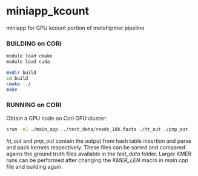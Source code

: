 # miniapp_kcount
miniapp for GPU kcount portion of metahipmer pipeline
### BUILDING on CORI
```bash
module load cmake
module load cuda

mkdir build
cd build
cmake ../
make
```

### RUNNING on CORI
Obtain a GPU node on Cori GPU cluster:

```bash
srun -n1 ./main_app ../test_data/reads_10k.fasta ./ht_out ./pnp_out
```
*ht_out* and *pnp_out* contain the output from hash table insertion and parse and pack kernels respectively. These files can be sorted and compared agains the ground truth files available in the *test_data* folder.
Larger KMER runs can be performed after changing the *KMER_LEN* macro in *main.cpp* file and building again.


